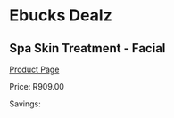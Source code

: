 
# Ebucks Dealz
## Spa Skin Treatment - Facial
[Product Page](https://www.ebucks.com/web/shop/productSelected.do?prodId=260396227&catId=322112237)

Price: R909.00

Savings: 


	